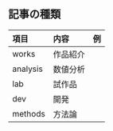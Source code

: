 ## 記事の種類

| 項目    | 内容                           | 例                                                                                   | 
| :------ | :----------------------------- | :----------------------------------------------------------------------------------- | 
| works   | 作品紹介       |                                                    | 
| analysis  | 数値分析                  |    | 
| lab     | 試作品             |      | 
| dev  | 開発 |  
| methods | 方法論   |                              | 
